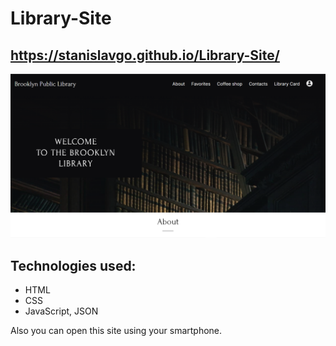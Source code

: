# Library-Site
## https://stanislavgo.github.io/Library-Site/
![Library Site](./img/photo-of-project.png)

## Technologies used:
- HTML
- CSS
- JavaScript, JSON

Also you can open this site using your smartphone.
